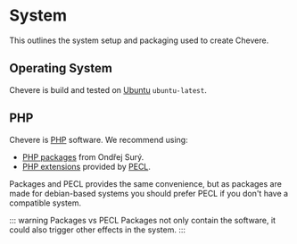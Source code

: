 # System

This outlines the system setup and packaging used to create Chevere.

## Operating System

Chevere is build and tested on [Ubuntu](https://ubuntu.com/) `ubuntu-latest`.

## PHP

Chevere is [PHP](https://php.net/) software. We recommend using:

* [PHP packages](https://deb.sury.org/) from Ondřej Surý.
* [PHP extensions](https://www.php.net/manual/en/extensions.membership.php) provided by [PECL](https://pecl.php.net/).

Packages and PECL provides the same convenience, but as packages are made for debian-based systems you should prefer PECL if you don't have a compatible system.

::: warning Packages vs PECL
Packages not only contain the software, it could also trigger other effects in the system.
:::
